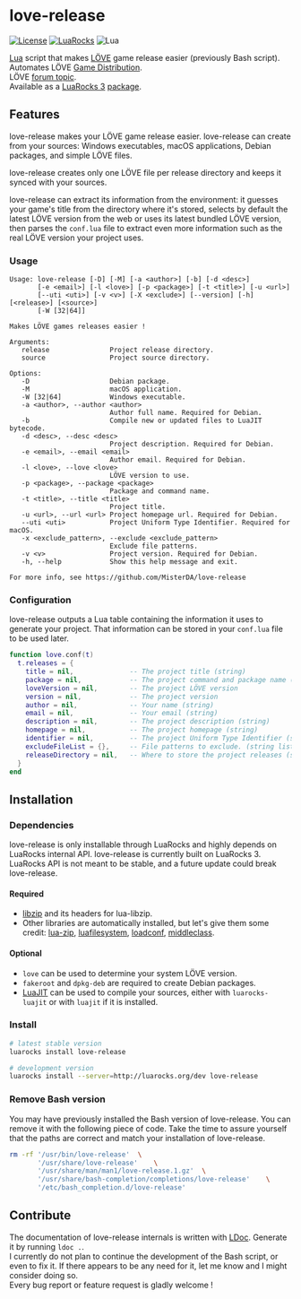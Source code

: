 # love-release
[![License](https://img.shields.io/badge/License-MIT-brightgreen.svg)](LICENSE)
[![LuaRocks](https://img.shields.io/badge/LuaRocks-blue.svg)](https://luarocks.org/modules/rucikir/love-release)
![Lua](https://img.shields.io/badge/Lua-5.1%2C%20JIT-blue.svg)

[Lua][lua] script that makes [LÖVE][love] game release easier (previously
Bash script).\
Automates LÖVE [Game Distribution][game_dist].\
LÖVE [forum topic][forum_topic].\
Available as a [LuaRocks 3][luarocks] [package][].

## Features
love-release makes your LÖVE game release easier. love-release can
create from your sources: Windows executables, macOS applications,
Debian packages, and simple LÖVE files.

love-release creates only one LÖVE file per release directory and
keeps it synced with your sources.

love-release can extract its information from the environment: it
guesses your game's title from the directory where it's stored,
selects by default the latest LÖVE version from the web or uses its
latest bundled LÖVE version, then parses the `conf.lua` file to
extract even more information such as the real LÖVE version your
project uses.

### Usage
```
Usage: love-release [-D] [-M] [-a <author>] [-b] [-d <desc>]
       [-e <email>] [-l <love>] [-p <package>] [-t <title>] [-u <url>]
       [--uti <uti>] [-v <v>] [-X <exclude>] [--version] [-h] [<release>] [<source>]
       [-W [32|64]]

Makes LÖVE games releases easier !

Arguments:
   release               Project release directory.
   source                Project source directory.

Options:
   -D                    Debian package.
   -M                    macOS application.
   -W [32|64]            Windows executable.
   -a <author>, --author <author>
                         Author full name. Required for Debian.
   -b                    Compile new or updated files to LuaJIT bytecode.
   -d <desc>, --desc <desc>
                         Project description. Required for Debian.
   -e <email>, --email <email>
                         Author email. Required for Debian.
   -l <love>, --love <love>
                         LÖVE version to use.
   -p <package>, --package <package>
                         Package and command name.
   -t <title>, --title <title>
                         Project title.
   -u <url>, --url <url> Project homepage url. Required for Debian.
   --uti <uti>           Project Uniform Type Identifier. Required for macOS.
   -x <exclude_pattern>, --exclude <exclude_pattern>
                         Exclude file patterns.
   -v <v>                Project version. Required for Debian.
   -h, --help            Show this help message and exit.

For more info, see https://github.com/MisterDA/love-release
```

### Configuration
love-release outputs a Lua table containing the information it uses to
generate your project. That information can be stored in your
`conf.lua` file to be used later.

```lua
function love.conf(t)
  t.releases = {
    title = nil,              -- The project title (string)
    package = nil,            -- The project command and package name (string)
    loveVersion = nil,        -- The project LÖVE version
    version = nil,            -- The project version
    author = nil,             -- Your name (string)
    email = nil,              -- Your email (string)
    description = nil,        -- The project description (string)
    homepage = nil,           -- The project homepage (string)
    identifier = nil,         -- The project Uniform Type Identifier (string)
    excludeFileList = {},     -- File patterns to exclude. (string list)
    releaseDirectory = nil,   -- Where to store the project releases (string)
  }
end
```

## Installation

### Dependencies
love-release is only installable through LuaRocks and highly depends
on LuaRocks internal API. love-release is currently built on
LuaRocks 3. LuaRocks API is not meant to be stable, and a future
update could break love-release.

#### Required
- [libzip][] and its headers for lua-libzip.
- Other libraries are automatically installed, but let's give them
  some credit: [lua-zip][], [luafilesystem][], [loadconf][],
  [middleclass][].

#### Optional
- `love` can be used to determine your system LÖVE version.
- `fakeroot` and `dpkg-deb` are required to create Debian packages.
- [LuaJIT][] can be used to compile your sources, either with
  `luarocks-luajit` or with `luajit` if it is installed.

### Install

```sh
# latest stable version
luarocks install love-release

# development version
luarocks install --server=http://luarocks.org/dev love-release
```

### Remove Bash version
You may have previously installed the Bash version of
love-release. You can remove it with the following piece of code. Take
the time to assure yourself that the paths are correct and match your
installation of love-release.

```sh
rm -rf '/usr/bin/love-release'	\
       '/usr/share/love-release'	\
       '/usr/share/man/man1/love-release.1.gz'	\
       '/usr/share/bash-completion/completions/love-release'	\
       '/etc/bash_completion.d/love-release'
```

## Contribute
The documentation of love-release internals is written with [LDoc][].
Generate it by running `ldoc .`.\
I currently do not plan to continue the development of the Bash script,
or even to fix it. If there appears to be any need for it, let me know
and I might consider doing so.\
Every bug report or feature request is gladly welcome !

[forum_topic]: https://love2d.org/forums/viewtopic.php?t=75387
[game_dist]: https://www.love2d.org/wiki/Game_Distribution
[LDoc]: https://github.com/stevedonovan/LDoc
[luafilesystem]: https://github.com/keplerproject/luafilesystem
[libzip]: http://www.nih.at/libzip/
[love]: https://www.love2d.org/
[Lua]: http://www.lua.org/
[luaJIT]: http://luajit.org/
[luarocks]: https://luarocks.org/
[lua-zip]: https://github.com/brimworks/lua-zip
[loadconf]: https://github.com/Alloyed/loadconf
[middleclass]: https://github.com/kikito/middleclass
[package]: https://luarocks.org/modules/rucikir/love-release
